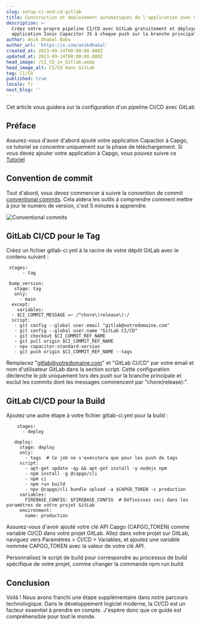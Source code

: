 ```yaml
---
slug: setup-ci-and-cd-gitlab
title: Construction et déploiement automatiques de l'application avec GitLab
description: >-
  Créez votre propre pipeline CI/CD avec GitLab gratuitement et déployez votre
  application Ionic Capacitor JS à chaque push sur la branche principale.
author: Anik Dhabal Babu
author_url: 'https://x.com/anikdhabal'
created_at: 2023-09-14T00:00:00.000Z
updated_at: 2023-09-14T00:00:00.000Z
head_image: /CI_CD_in_Gitlab.webp
head_image_alt: CI/CD dans GitLab
tag: CI/CD
published: true
locale: fr
next_blog: ''
---
```


Cet article vous guidera sur la configuration d'un pipeline CI/CD avec GitLab

## Préface

Assurez-vous d'avoir d'abord ajouté votre application Capacitor à Capgo, ce tutoriel se concentre uniquement sur la phase de téléchargement. Si vous devez ajouter votre application à Capgo, vous pouvez suivre ce [Tutoriel](https://capgoapp/blog/update-your-capacitor-apps-seamlessly-using-capacitor-updater/)

## Convention de commit

Tout d'abord, vous devez commencer à suivre la convention de commit [conventional commits](https://wwwconventionalcommitsorg/en/v100/). Cela aidera les outils à comprendre comment mettre à jour le numéro de version, c'est 5 minutes à apprendre.

![Conventional commits](/conventional_commitswebp)

## GitLab CI/CD pour le Tag

Créez un fichier gitlab-ci.yml à la racine de votre dépôt GitLab avec le contenu suivant :

     stages:
          - tag

     bump_version:
       stage: tag
       only:
         - main
      except:
        variables:
      - $CI_COMMIT_MESSAGE =~ /^chore\(release\):/
      script:
       - git config --global user.email "gitlab@votredomaine.com"
       - git config --global user.name "GitLab CI/CD"
       - git checkout $CI_COMMIT_REF_NAME
       - git pull origin $CI_COMMIT_REF_NAME
       - npx capacitor-standard-version
       - git push origin $CI_COMMIT_REF_NAME --tags

Remplacez "gitlab@votredomaine.com" et "GitLab CI/CD" par votre email et nom d'utilisateur GitLab dans la section script. Cette configuration déclenche le job uniquement lors des push sur la branche principale et exclut les commits dont les messages commencent par "chore(release):".

## GitLab CI/CD pour la Build

Ajoutez une autre étape à votre fichier gitlab-ci.yml pour la build :

        stages:
          - deploy

       deploy:
         stage: deploy
         only:
           - tags  # Ce job ne s'exécutera que pour les push de tags
         script:
           - apt-get update -qy && apt-get install -y nodejs npm
           - npm install -g @capgo/cli
           - npm ci
           - npm run build
           - npx @capgo/cli bundle upload -a $CAPGO_TOKEN -c production
         variables:
           FIREBASE_CONFIG: $FIREBASE_CONFIG  # Définissez ceci dans les paramètres de votre projet GitLab
         environment:
           name: production

Assurez-vous d'avoir ajouté votre clé API Capgo (CAPGO_TOKEN) comme variable CI/CD dans votre projet GitLab. Allez dans votre projet sur GitLab, naviguez vers Paramètres > CI/CD > Variables, et ajoutez une variable nommée CAPGO_TOKEN avec la valeur de votre clé API.

Personnalisez le script de build pour correspondre au processus de build spécifique de votre projet, comme changer la commande npm run build.

## Conclusion

Voilà ! Nous avons franchi une étape supplémentaire dans notre parcours technologique. Dans le développement logiciel moderne, la CI/CD est un facteur essentiel à prendre en compte. J'espère donc que ce guide est compréhensible pour tout le monde.